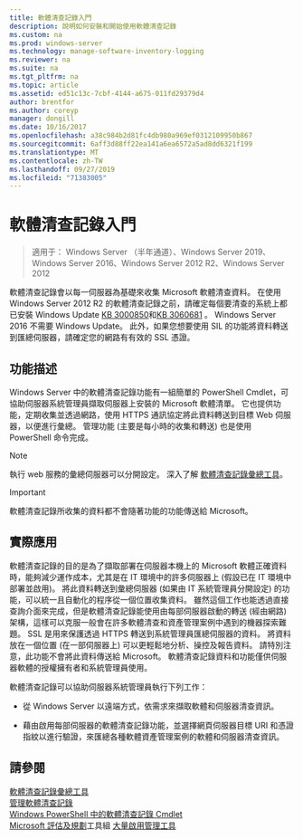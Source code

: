 ```yaml
---
title: 軟體清查記錄入門
description: 說明如何安裝和開始使用軟體清查記錄
ms.custom: na
ms.prod: windows-server
ms.technology: manage-software-inventory-logging
ms.reviewer: na
ms.suite: na
ms.tgt_pltfrm: na
ms.topic: article
ms.assetid: ed51c13c-7cbf-4144-a675-011fd29379d4
author: brentfor
ms.author: coreyp
manager: dongill
ms.date: 10/16/2017
ms.openlocfilehash: a38c984b2d81fc4db980a969ef0312109950b867
ms.sourcegitcommit: 6aff3d88ff22ea141a6ea6572a5ad8dd6321f199
ms.translationtype: MT
ms.contentlocale: zh-TW
ms.lasthandoff: 09/27/2019
ms.locfileid: "71383005"
---
```

# <a name="get-started-with-software-inventory-logging"></a>軟體清查記錄入門

>適用于： Windows Server （半年通道）、Windows Server 2019、Windows Server 2016、Windows Server 2012 R2、Windows Server 2012

 軟體清查記錄會以每一伺服器為基礎來收集 Microsoft 軟體清查資料。 在使用 Windows Server 2012 R2 的軟體清查記錄之前，請確定每個要清查的系統上都已安裝 Windows Update [KB 3000850](https://support.microsoft.com/kb/3000850)和[KB 3060681](https://support.microsoft.com/kb/3060681) 。 Windows Server 2016 不需要 Windows Update。 此外，如果您想要使用 SIL 的功能將資料轉送到匯總伺服器，請確定您的網路有有效的 SSL 憑證。

## <a name="BKMK_OVER"></a>功能描述
Windows Server 中的軟體清查記錄功能有一組簡單的 PowerShell Cmdlet，可協助伺服器系統管理員擷取伺服器上安裝的 Microsoft 軟體清單。 它也提供功能，定期收集並透過網路，使用 HTTPS 通訊協定將此資料轉送到目標 Web 伺服器，以便進行彙總。 管理功能 (主要是每小時的收集和轉送) 也是使用 PowerShell 命令完成。

> [!NOTE]
> 執行 web 服務的彙總伺服器可以分開設定。 深入了解 [軟體清查記錄彙總工具](software-inventory-logging-aggregator.md)。

> [!IMPORTANT]
> 軟體清查記錄所收集的資料都不會隨著功能的功能傳送給 Microsoft。

## <a name="BKMK_APP"></a>實際應用
軟體清查記錄的目的是為了擷取部署在伺服器本機上的 Microsoft 軟體正確資料時，能夠減少運作成本，尤其是在 IT 環境中的許多伺服器上 (假設已在 IT 環境中部署並啟用)。 將此資料轉送到彙總伺服器 (如果由 IT 系統管理員分開設定) 的功能，可以統一且自動化的程序從一個位置收集資料。 雖然這個工作也能透過直接查詢介面來完成，但是軟體清查記錄能使用由每部伺服器啟動的轉送 (經由網路) 架構，這樣可以克服一般會在許多軟體清查和資產管理案例中遇到的機器探索難題。 SSL 是用來保護透過 HTTPS 轉送到系統管理員匯總伺服器的資料。 將資料放在一個位置 (在一部伺服器上) 可以更輕鬆地分析、操控及報告資料。 請特別注意，此功能不會將此資料傳送給 Microsoft。 軟體清查記錄資料和功能僅供伺服器軟體的授權擁有者和系統管理員使用。

軟體清查記錄可以協助伺服器系統管理員執行下列工作：

-   從 Windows Server 以遠端方式，依需求來擷取軟體和伺服器清查資訊。

-   藉由啟用每部伺服器的軟體清查記錄功能，並選擇網頁伺服器目標 URI 和憑證指紋以進行驗證，來匯總各種軟體資產管理案例的軟體和伺服器清查資訊。

## <a name="see-also"></a>請參閱
[軟體清查記錄彙總工具](https://technet.microsoft.com/library/mt572043.aspx)<br>
[管理軟體清查記錄](manage-software-inventory-logging.md)<br>
[Windows PowerShell 中的軟體清查記錄 Cmdlet](https://technet.microsoft.com/library/dn283390.aspx)<br>
[Microsoft 評估及規劃](https://www.microsoft.com/download/en/details.aspx?id=7826)工具組
[大量啟用管理工具](http://blogs.technet.com/b/volume-licensing/)

